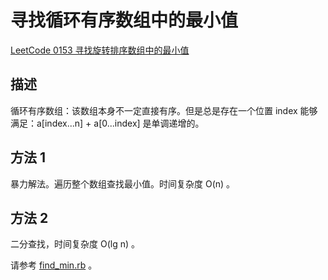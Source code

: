 # 寻找循环有序数组中的最小值

[LeetCode 0153 寻找旋转排序数组中的最小值](https://leetcode-cn.com/problems/find-minimum-in-rotated-sorted-array/)

## 描述

循环有序数组：该数组本身不一定直接有序。但是总是存在一个位置 index 能够满足：a[index...n] + a[0...index] 是单调递增的。

## 方法 1

暴力解法。遍历整个数组查找最小值。时间复杂度 O(n) 。

## 方法 2

二分查找，时间复杂度 O(lg n) 。

请参考 [find_min.rb](find_min.rb) 。
